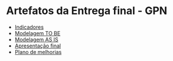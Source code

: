 # Artefatos da Entrega final - GPN

* [Indicadores]()
* [Modelagem TO BE]()
* [Modelagem AS IS]()
* [Apresentação final]()
* [Plano de melhorias]()